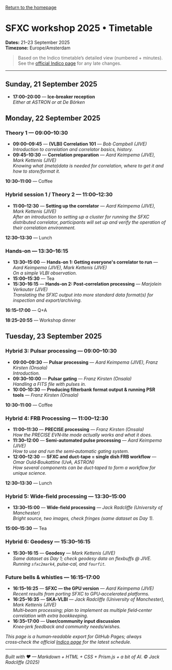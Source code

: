 <!-- MathJax -->
<script src="https://cdnjs.cloudflare.com/ajax/libs/mathjax/2.7.7/MathJax.js?config=TeX-AMS-MML_HTMLorMML" type="text/javascript"></script> 
<script type="text/x-mathjax-config">
    MathJax.Hub.Config({
      tex2jax: {
        skipTags: ['script', 'noscript', 'style', 'textarea', 'pre'],
        inlineMath: [['$','$']],
        displayMath: [['$$','$$']]
      }
    });
</script> 

<link href="styles.css" rel="stylesheet" />

<!-- Prism CSS -->
<link rel="stylesheet" href="https://cdnjs.cloudflare.com/ajax/libs/prism/1.29.0/themes/prism.min.css" />
<link id="prism-dark" rel="stylesheet" href="https://cdnjs.cloudflare.com/ajax/libs/prism/1.29.0/themes/prism-tomorrow.min.css" disabled />
<link rel="stylesheet" href="https://cdnjs.cloudflare.com/ajax/libs/prism/1.29.0/plugins/line-numbers/prism-line-numbers.min.css" />

<!-- Prism JS -->
<script src="https://cdnjs.cloudflare.com/ajax/libs/prism/1.29.0/prism.min.js"></script>
<script src="https://cdnjs.cloudflare.com/ajax/libs/prism/1.29.0/components/prism-python.min.js"></script>
<script src="https://cdnjs.cloudflare.com/ajax/libs/prism/1.29.0/plugins/line-numbers/prism-line-numbers.min.js"></script>

[Return to the homepage](index.md)
# SFXC workshop 2025 • Timetable

**Dates:** 21–23 September 2025  
**Timezone:** Europe/Amsterdam

> Based on the Indico timetable’s detailed view (numbered + minutes). See the [official Indico page](https://indico.astron.nl/event/410/timetable/) for any late changes.

---

## Sunday, 21 September 2025
- **17:00–20:00** — **Ice‑breaker reception**  
  _Either at ASTRON or at De Börken_

## Monday, 22 September 2025

### Theory 1 — 09:00–10:30
- **09:00–09:45** — **(VLBI) Correlation 101** — *Bob Campbell (JIVE)*  
  _Introduction to correlation and correlator basics, history._
- **09:45–10:30** — **Correlation preparation** — *Aard Keimpema (JIVE), Mark Kettenis (JIVE)*  
  _Knowing what (meta)data is needed for correlation, where to get it and how to store/format it._

**10:30–11:00** — Coffee

### Hybrid session 1 / Theory 2 — 11:00–12:30
- **11:00–12:30** — **Setting up the correlator** — *Aard Keimpema (JIVE), Mark Kettenis (JIVE)*  
  _After an introduction to setting up a cluster for running the SFXC distributed correlator, participants will set up and verify the operation of their correlation environment._

**12:30–13:30** — Lunch

### Hands‑on — 13:30–16:15
- **13:30–15:00** — **Hands‑on 1: Getting everyone's correlator to run** — *Aard Keimpema (JIVE), Mark Kettenis (JIVE)*  
  _On a simple VLBI observation._
- **15:00–15:30** — Tea
- **15:30–16:15** — **Hands‑on 2: Post‑correlation processing** — *Marjolein Verkouter (JIVE)*  
  _Translating the SFXC output into more standard data format(s) for inspection and export/archiving._

**16:15–17:00** — Q+A

**18:25–20:55** — Workshop dinner


## Tuesday, 23 September 2025

### Hybrid 3: Pulsar processing — 09:00–10:30
- **09:00–09:30** — **Pulsar processing** — *Aard Keimpema (JIVE), Franz Kirsten (Onsala)*  
  _Introduction._
- **09:30–10:00** — **Pulsar gating** — *Franz Kirsten (Onsala)*  
  _Handling a FITS file with pulses in._
- **10:00–10:30** — **Producing filterbank format output & running PSR tools** — *Franz Kirsten (Onsala)*

**10:30–11:00** — Coffee

### Hybrid 4: FRB Processing — 11:00–12:30
- **11:00–11:30** — **PRECISE processing** — *Franz Kirsten (Onsala)*  
  _How the PRECISE EVN‑lite mode actually works and what it does._
- **11:30–12:00** — **Semi‑automated pulse processing** — *Aard Keimpema (JIVE)*  
  _How to use and run the semi‑automatic gating system._
- **12:00–12:30** — **SFXC and duct‑tape = single dish FRB workflow** — *Omar Ould‑Boukattine (UvA, ASTRON)*  
  _How several components can be duct‑taped to form a workflow for unique science._

**12:30–13:30** — Lunch

### Hybrid 5: Wide‑field processing — 13:30–15:00
- **13:30–15:00** — **Wide‑field processing** — *Jack Radcliffe (University of Manchester)*  
  _Bright source, two images, check fringes (same dataset as Day 1)._

**15:00–15:30** — Tea

### Hybrid 6: Geodesy — 15:30–16:15
- **15:30–16:15** — **Geodesy** — *Mark Kettenis (JIVE)*  
  _Same dataset as Day 1; check geodesy data on flexbuffs @ JIVE. Running `sfxc2mark4`, pulse‑cal, and `fourfit`._

### Future bells & whistles — 16:15–17:00
- **16:15–16:25** — **SFXC — the GPU version** — *Aard Keimpema (JIVE)*  
  _Recent results from porting SFXC to GPU‑accelerated platforms._
- **16:25–16:35** — **SKA‑VLBI** — *Jack Radcliffe (University of Manchester), Mark Kettenis (JIVE)*  
  _Multi‑beam processing; plan to implement as multiple field‑center correlation with extra bookkeeping._
- **16:35–17:00** — **User/community input discussion**  
  _Knee‑jerk feedback and community needs/wishes._

_This page is a human‑readable export for GitHub Pages; always cross‑check the official [Indico page](https://indico.astron.nl/event/410/timetable/) for the latest schedule._

---
_Built with ♥ — Markdown + HTML + CSS + Prism.js + a bit of AI. © Jack Radcliffe (2025)_

<!-- Custom Script: funcs.js -->
<script>
    const copy = (el) => {
      const pre = document.querySelector(el);
      if (!pre) return;
      const code = pre.innerText;
      navigator.clipboard.writeText(code).then(() => {
        const btn = document.querySelector(`[data-copy="${el}"]`);
        if (!btn) return;
        const old = btn.textContent;
        btn.textContent = 'Copied!';
        setTimeout(() => (btn.textContent = old), 1500);
      });
    };
    document.addEventListener('click', (e) => {
      const t = e.target;
      if (t.matches('.copy-btn')) {
        const target = t.getAttribute('data-copy');
        copy(target);
      }
    });
</script>

